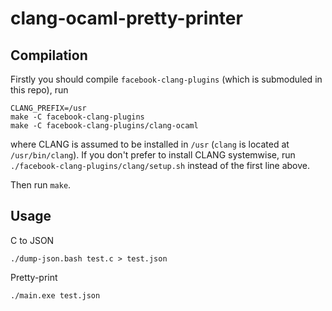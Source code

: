 # clang-ocaml-pretty-printer

## Compilation

Firstly you should compile `facebook-clang-plugins` (which is submoduled in this repo), run
```
CLANG_PREFIX=/usr
make -C facebook-clang-plugins
make -C facebook-clang-plugins/clang-ocaml
```
where CLANG is assumed to be installed in `/usr` (`clang` is located at `/usr/bin/clang`).
If you don't prefer to install CLANG systemwise,
run `./facebook-clang-plugins/clang/setup.sh` instead of the first line above.

Then run `make`.

## Usage
C to JSON
```
./dump-json.bash test.c > test.json
```

Pretty-print
```
./main.exe test.json
```
